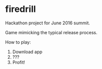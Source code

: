 # firedrill
Hackathon project for June 2016 summit.

Game mimicking the typical release process.

How to play:
1.  Download app
2.  ???
3.  Profit!
